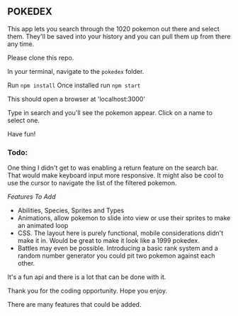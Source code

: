 ## POKEDEX

This app lets you search through the 1020 pokemon out there and select them. They'll be saved into your history and you can pull them up from there any time.

Please clone this repo.

In your terminal, navigate to the `pokedex` folder.

Run `npm install`
Once installed run `npm start`

This should open a browser at 'localhost:3000'

Type in search and you'll see the pokemon appear. Click on a name to select one.

Have fun!

### Todo:

One thing I didn't get to was enabling a return feature on the search bar. That would make keyboard input more responsive. It might also be cool to use the cursor to navigate the list of the filtered pokemon.

_Features To Add_

- Abilities, Species, Sprites and Types
- Animations, allow pokemon to slide into view or use their sprites to make an animated loop
- CSS. The layout here is purely functional, mobile considerations didn't make it in. Would be great to make it look like a 1999 pokedex.
- Battles may even be possible. Introducing a basic rank system and a random number generator you could pit two pokemon against each other.

It's a fun api and there is a lot that can be done with it.

Thank you for the coding opportunity. Hope you enjoy.

There are many features that could be added.
